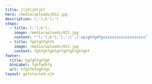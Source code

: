 ```yaml
---
title: jljkljkljkl
hero: /media/uploads/822.jpg
description: l;'l;k'l;'l
steps:
  - title: l;'l;k'l;
    image: /media/uploads/822.jpg
    content: "'l;'l;k'l;'l;';l';l'opighfgdfgsssssssssssssssssss"
  - title: fghfghfghfh
    image: /media/uploads/822.jpg
    content: fghfghfghfghfghfghfghfghf
footer:
  title: hgfghfghfgh
  btnLabel: fghfgdhfg
  url: hfghfhfdghfgh
layout: getstarted.njk
---
```

